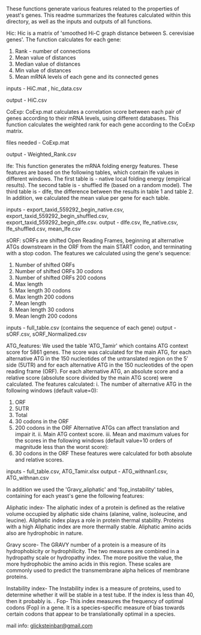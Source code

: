 These functions generate various features related to the properties of yeast's genes.
This readme summarizes the features calculated within this directory, as well as the inputs and outputs of all functions.

Hic:
Hic is a matrix of 'smoothed Hi-C graph distance between S. cerevisiae genes'.
The function calculates for each gene:
1.	Rank - number of connections
2.	Mean value of distances
3.	Median value of distances 
4.	Min value of distances
5.	Mean mRNA levels of each gene and its connected genes

inputs - HiC.mat , hic_data.csv 

output - HiC.csv

CoExp:
CoExp.mat calculates a correlation score between each pair of genes according to their mRNA levels, using different databases.
This function calculates the weighted rank for each gene according to the CoExp matrix.

files needed - CoExp.mat 

output - Weighted_Rank.csv

lfe:
This function generates the mRNA folding energy features.
These features are based on the following tables, which contain lfe values in different windows.
The first table is - native local folding energy (empirical results).
The second table is - shuffled lfe (based on a random model).
The third table is - dlfe, the difference between the results in table 1 and table 2.
In addition, we calculated the mean value per gene for each table.

inputs - export_taxid_559292_begin_native.csv, export_taxid_559292_begin_shuffled.csv, export_taxid_559292_begin_dlfe.csv.
output - dlfe.csv, lfe_native.csv, lfe_shuffled.csv, mean_lfe.csv

sORF:
sORFs are shifted Open Reading Frames, beginning at alternative ATGs downstream in the ORF from the main START codon, and terminating with a stop codon.
The features we calculated using the gene's sequence:
1.	Number of shifted ORFs
2.	Number of shifted ORFs 30 codons
3.	Number of shifted ORFs 200 codons
4.	Max length
5.	Max length 30 codons
6.	Max length 200 codons
7.	Mean length
8.	Mean length 30 codons
9.	Mean length 200 codons

inputs - full_table.csv (contains the sequence of each gene)
output - sORF.csv, sORF_Normalized.csv

ATG_features:
We used the table 'ATG_Tamir' which contains ATG context score for 5861 genes.
The score was calculated for the main ATG, for each alternative ATG in the 150 nucleotides of the untranslated region on the 5’ side (5UTR) and for each alternative ATG in the 150 nucleotides of the open reading frame (ORF).
For each alternative ATG, an absolute score and a relative score (absolute score divided by the main ATG score) were  calculated.
The features calculated:
i.	The number of alternative ATG in the following windows (default value=0):
1.	ORF
2.	5UTR
3.	Total
4.	30 codons in the ORF
5.	200 codons in the ORF
Alternative ATGs can affect translation and impair it.
ii.	Main ATG context score.
iii.	Mean and maximum values for the scores in the following windows (default value=10 orders of magnitude less than the worst score):
1.	30 codons in the ORF
These features were calculated for both absolute and relative scores.

inputs - full_table.csv, ATG_Tamir.xlsx
output - ATG_withnan1.csv, ATG_withnan.csv

In addition we used the 'Gravy_aliphatic' and 'fop_instability' tables, containing for each yeast's gene the following features:

Aliphatic index- The aliphatic index of a protein is defined as the relative volume occupied by aliphatic side chains (alanine, valine, isoleucine, and leucine). Aliphatic index plays a role in protein thermal stability. Proteins with a high Aliphatic index are more thermally stable. Aliphatic amino acids also are hydrophobic in nature.

Gravy score- The GRAVY number of a protein is a measure of its hydrophobicity or hydrophilicity. The two measures are combined in a hydropathy scale or hydropathy index. The more positive the value, the more hydrophobic the amino acids in this region. These scales are commonly used to predict the transmembrane alpha helices of membrane proteins. 

Instability index- The Instability index is a measure of proteins, used to determine whether it will be stable in a test tube. If the index is less than 40, then it probably is. .
Fop- This index measures the frequency of optimal codons (Fop) in a gene. It is a species-specific measure of bias towards certain codons that appear to be translationally optimal in a species.



mail info: glicksteinbar@gmail.com
